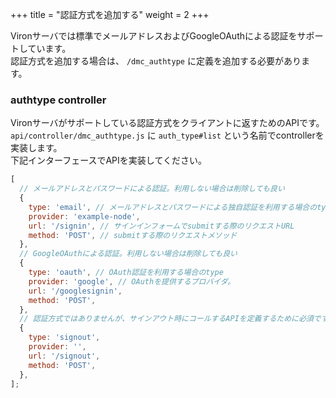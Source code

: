 +++
title = "認証方式を追加する"
weight = 2
+++

Vironサーバでは標準でメールアドレスおよびGoogleOAuthによる認証をサポートしています。  
認証方式を追加する場合は、 `/dmc_authtype` に定義を追加する必要があります。

### authtype controller

Vironサーバがサポートしている認証方式をクライアントに返すためのAPIです。   
`api/controller/dmc_authtype.js` に `auth_type#list` という名前でcontrollerを実装します。  
下記インターフェースでAPIを実装してください。

```javascript
[
  // メールアドレスとパスワードによる認証。利用しない場合は削除しても良い
  {
    type: 'email', // メールアドレスとパスワードによる独自認証を利用する場合のtype
    provider: 'example-node',
    url: '/signin', // サインインフォームでsubmitする際のリクエストURL
    method: 'POST', // submitする際のリクエストメソッド
  },
  // GoogleOAuthによる認証。利用しない場合は削除しても良い
  {
    type: 'oauth', // OAuth認証を利用する場合のtype
    provider: 'google', // OAuthを提供するプロバイダ。
    url: '/googlesignin',
    method: 'POST',
  },
  // 認証方式ではありませんが、サインアウト時にコールするAPIを定義するために必須です。
  {
    type: 'signout',
    provider: '',
    url: '/signout',
    method: 'POST',
  },
];
```